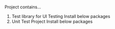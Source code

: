 Project contains...
1. Test library for UI Testing
    Install below packages
    <packages> 
        <package id="Selenium.Chrome.WebDriver" version="2.40" targetFramework="net46" />
        <package id="Selenium.WebDriver" version="2.40.0" targetFramework="net46" />
        <package id="Selenium.WebDriver.ChromeDriver" version="2.40.0" targetFramework="net46" />
    </packages>
2. Unit Test Project
    Install below packages
    <packages>
        <package id="MSTest.TestAdapter" version="1.3.2" targetFramework="net46" />
        <package id="MSTest.TestFramework" version="1.3.2" targetFramework="net46" />
        <package id="NUnit" version="3.11.0" targetFramework="net46" />
        <package id="Selenium.Chrome.WebDriver" version="2.40" targetFramework="net46" />
        <package id="Selenium.WebDriver" version="2.40.0" targetFramework="net46" />
        <package id="Selenium.WebDriver.ChromeDriver" version="2.40.0" targetFramework="net46" />
    </packages>